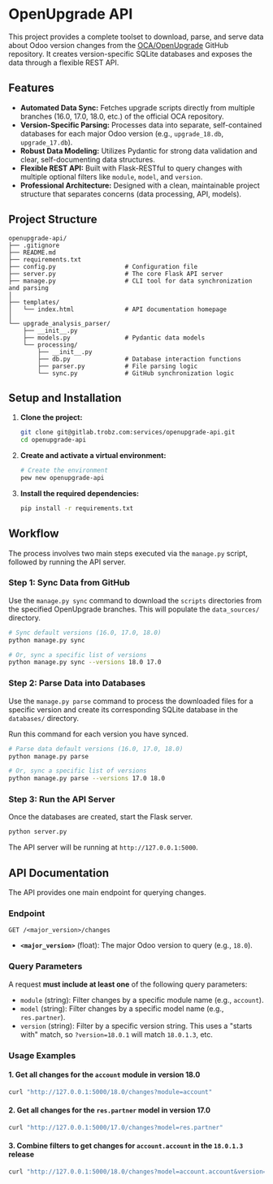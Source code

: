 # OpenUpgrade API

This project provides a complete toolset to download, parse, and serve data about Odoo version changes from the [OCA/OpenUpgrade](https://github.com/OCA/OpenUpgrade) GitHub repository. It creates version-specific SQLite databases and exposes the data through a flexible REST API.

## Features

  - **Automated Data Sync:** Fetches upgrade scripts directly from multiple branches (16.0, 17.0, 18.0, etc.) of the official OCA repository.
  - **Version-Specific Parsing:** Processes data into separate, self-contained databases for each major Odoo version (e.g., `upgrade_18.db`, `upgrade_17.db`).
  - **Robust Data Modeling:** Utilizes Pydantic for strong data validation and clear, self-documenting data structures.
  - **Flexible REST API:** Built with Flask-RESTful to query changes with multiple optional filters like `module`, `model`, and `version`.
  - **Professional Architecture:** Designed with a clean, maintainable project structure that separates concerns (data processing, API, models).

## Project Structure

```
openupgrade-api/
├── .gitignore
├── README.md
├── requirements.txt
├── config.py                   # Configuration file
├── server.py                   # The core Flask API server
├── manage.py                   # CLI tool for data synchronization and parsing
│
├── templates/
│   └── index.html              # API documentation homepage
│
└── upgrade_analysis_parser/
    ├── __init__.py
    ├── models.py               # Pydantic data models
    └── processing/
        ├── __init__.py
        ├── db.py               # Database interaction functions
        ├── parser.py           # File parsing logic
        └── sync.py             # GitHub synchronization logic
```

## Setup and Installation

1.  **Clone the project:**

    ```bash
    git clone git@gitlab.trobz.com:services/openupgrade-api.git
    cd openupgrade-api
    ```

2.  **Create and activate a virtual environment:**

    ```bash
    # Create the environment
    pew new openupgrade-api
    ```

3.  **Install the required dependencies:**

    ```bash
    pip install -r requirements.txt
    ```

## Workflow

The process involves two main steps executed via the `manage.py` script, followed by running the API server.

### Step 1: Sync Data from GitHub

Use the `manage.py sync` command to download the `scripts` directories from the specified OpenUpgrade branches. This will populate the `data_sources/` directory.

```bash
# Sync default versions (16.0, 17.0, 18.0)
python manage.py sync

# Or, sync a specific list of versions
python manage.py sync --versions 18.0 17.0
```

### Step 2: Parse Data into Databases

Use the `manage.py parse` command to process the downloaded files for a specific version and create its corresponding SQLite database in the `databases/` directory.

Run this command for each version you have synced.

```bash
# Parse data default versions (16.0, 17.0, 18.0)
python manage.py parse

# Or, sync a specific list of versions
python manage.py parse --versions 17.0 18.0
```

### Step 3: Run the API Server

Once the databases are created, start the Flask server.

```bash
python server.py
```

The API server will be running at `http://127.0.0.1:5000`.

## API Documentation

The API provides one main endpoint for querying changes.

### Endpoint

`GET /<major_version>/changes`

  - **`<major_version>`** (float): The major Odoo version to query (e.g., `18.0`).

### Query Parameters

A request **must include at least one** of the following query parameters:

  - `module` (string): Filter changes by a specific module name (e.g., `account`).
  - `model` (string): Filter changes by a specific model name (e.g., `res.partner`).
  - `version` (string): Filter by a specific version string. This uses a "starts with" match, so `?version=18.0.1` will match `18.0.1.3`, etc.

### Usage Examples

#### 1\. Get all changes for the `account` module in version 18.0

```bash
curl "http://127.0.0.1:5000/18.0/changes?module=account"
```

#### 2\. Get all changes for the `res.partner` model in version 17.0

```bash
curl "http://127.0.0.1:5000/17.0/changes?model=res.partner"
```

#### 3\. Combine filters to get changes for `account.account` in the `18.0.1.3` release

```bash
curl "http://127.0.0.1:5000/18.0/changes?model=account.account&version=18.0.1.3"
```